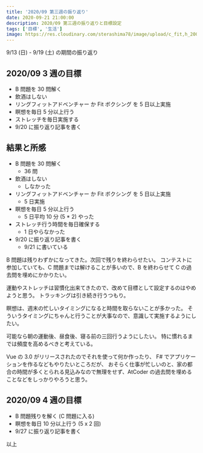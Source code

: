 ```yaml
---
title: '2020/09 第三週の振り返り'
date: 2020-09-21 21:00:00
description: 2020/09 第三週の振り返りと目標設定
tags: ['目標', '生活']
image: https://res.cloudinary.com/sterashima78/image/upload/c_fit,h_200,w_320,y_0/v1596859495/blog/challenge_mokuhyou_businessman_lrw2fq
---
```


9/13 (日) - 9/19 (土) の期間の振り返り

## 2020/09 3 週の目標

- B 問題を 30 問解く
- 飲酒はしない
- リングフィットアドベンチャー か Fit ボクシング を 5 日以上実施
- 瞑想を毎日 5 分以上行う
- ストレッチを毎日実施する
- 9/20 に振り返り記事を書く

## 結果と所感

- B 問題を 30 問解く
  - 36 問
- 飲酒はしない
  - しなかった
- リングフィットアドベンチャー か Fit ボクシング を 5 日以上実施
  - 5 日実施
- 瞑想を毎日 5 分以上行う
  - 5 日平均 10 分 (5 \* 2) やった
- ストレッチ行う時間を毎日確保する
  - 1 日やらなかった
- 9/20 に振り返り記事を書く
  - 9/21 に書いている

B 問題は残りわずかになってきた。次回で残りを終わらせたい。
コンテストに参加していても、C 問題までは解けることが多いので、B を終わらせて C の過去問を埋めにかかりたい。

運動やストレッチは習慣化出来てきたので、改めて目標として設定するのはやめようと思う。
トラッキングは引き続き行うつもり。

瞑想は、週末の忙しいタイミングになると時間を取らないことが多かった。
そういうタイミングにちゃんと行うことが大事なので、意識して実施するようにしたい。

可能なら朝の運動後、昼食後、寝る前の三回行うようにしたい。
特に慣れるまでは頻度を高めるべきと考えている。

Vue の 3.0 がリリースされたのでそれを使って何か作ったり、 F# でアプリケーションを作るなどもやりたいところだが、
おそらく仕事が忙しいのと、家の都合の時間が多くとられる見込みなので無理をせず、AtCoder の過去問を埋めることなどをしっかりやろうと思う。

## 2020/09 4 週の目標

- B 問題残りを解く (C 問題に入る)
- 瞑想を毎日 10 分以上行う (5 x 2 回)
- 9/27 に振り返り記事を書く

以上
